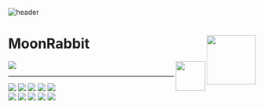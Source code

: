 ![header](https://capsule-render.vercel.app/api?type=Slice&color=000&height=180&section=header&text=MoonRabbit🐇&fontColor=d6ace6&animation=scaleIn&fontSize=60)


<div align="">

<img align="right" height="100" src="https://github-readme-stats.vercel.app/api?username=WithTheMoonRabbit&show_icons=true&theme=highcontrast"/></a>

  # MoonRabbit

  <a href="https://https://ninth-booth-e7c.notion.site/bcbfe7823d8644c6b4eea26a8530fec3">
  <img src="https://img.shields.io/badge/-Notion-black?style=for-the-badge&logo=notion&logoColor=white"/></a>

  <img align="right" width="60" src="https://media4.giphy.com/media/5ImdJEaEyxBlJt3uxW/200.webp?cid=ecf05e47j7eq37hyiumvxxm4i5pmwer6v52awluhm8irlefq&ep=v1_stickers_search&rid=200.webp&ct=s" />
  
  ---
  
  <img src="https://img.shields.io/badge/-Unreal%20engine-black?logo=unreal%20engine&logoColor=white"/>
  <img src="https://img.shields.io/badge/-Unity-lightgray?logo=unity&logoColor=white"/>
  <img src="https://img.shields.io/badge/-Godot%20Engine-ffa9ff?logo=Godot%20Engine&logoColor=blue"/>
  <img src="https://img.shields.io/badge/-Android%20Studio-brightgreen?logo=AndroidStudio&logoColor=white"/>
  <img src="https://img.shields.io/badge/-Blender-orange?logo=blender&logoColor=white"/>
  <br>
  <img src="https://img.shields.io/badge/-Java-red"/>
  <img src="https://img.shields.io/badge/-sharp-blue?logo=C&logoColor=9cf"/>
  <img src="https://img.shields.io/badge/-C++-FAECC5?logo=cplusplus&logoColor=blue"/>
  <img src="https://img.shields.io/badge/-MySQL-B2EBF4?logo=MySQL&logoColor=blue"/>
  <img src="https://img.shields.io/badge/-Firebase-FFE400?logo=Firebase&logoColor=red"/>
  </p>
  
</div>



<!--
**WithTheMoonRabbit/WithTheMoonRabbit** is a ✨ _special_ ✨ repository because its `README.md` (this file) appears on your GitHub profile.

Here are some ideas to get you started:

- 🔭 I’m currently working on ...
- 🌱 I’m currently learning ...
- 👯 I’m looking to collaborate on ...
- 🤔 I’m looking for help with ...
- 💬 Ask me about ...
- 📫 How to reach me: ...
- 😄 Pronouns: ...
- ⚡ Fun fact: ...
-->
